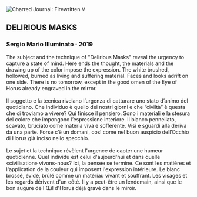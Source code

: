 <div class="artwork-of-the-day">
  <div class="container">
    <div class="img-wrapper">
      <img
        src="https://uploads8.wikiart.org/00281/images/sergio-illuminato/delirious-masks.jpg!Large.jpg"
        alt="Charred Journal: Firewritten V" />
    </div>
    <div class="artwork-detail">
      <div class="artwork-origin"> 
        <h2 class="artwork-name">DELIRIOUS MASKS</h2>
        <h3 class="artist">
          Sergio Mario Illuminato
                    ·  2019
        </h3>
      </div>
      <p class="description">
        <span class="artwork-description-text ng-binding" ng-bind-html="viewModel.ArtworkOfTheDay.Description | unsafe">The subject and the technique of "Delirious Masks" reveal the urgency to capture a state of mind. Here ends the thought, the materials and the drawing up of the color impose the expression. The white brushed, hollowed, burned as living and suffering material. Faces and looks adrift on one side. There is no tomorrow, except in the good omen of the Eye of Horus already engraved in the mirror.<br><br>Il soggetto e la tecnica rivelano l’urgenza di catturare uno stato d’animo del quotidiano. Che individuo è quello dei nostri giorni e che “civiltà” è questa che ci troviamo a vivere? Qui finisce il pensiero. Sono i materiali e la stesura del colore che impongono l’espressione interiore. Il bianco pennellato, scavato, bruciato come materia viva e sofferente. Visi e sguardi alla deriva da una parte. Forse c’è un domani, così come nel buon auspicio dell’Occhio di Horus già inciso nello specchio.<br><br>Le sujet et la technique révèlent l'urgence de capter une humeur quotidienne. Quel individu est celui d'aujourd'hui et dans quelle «civilisation» vivons-nous? Ici, la pensée se termine. Ce sont les matières et l'application de la couleur qui imposent l'expression intérieure. Le blanc brossé, évidé, brûlé comme un matériau vivant et souffrant. Les visages et les regards dérivent d'un côté. Il y a peut-être un lendemain, ainsi que le bon augure de l'Œil d'Horus déjà gravé dans le miroir.</span>
                        <div class="text-shadow-container" ng-show="showShadow" style=""></div>
      </p>
    </div>
  </div>

</div>
